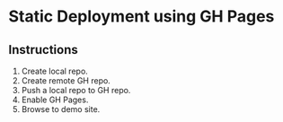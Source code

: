 # Static Deployment using GH Pages
## Instructions
1. Create local repo.
2. Create remote GH repo.
3. Push a local repo to GH repo.
4. Enable GH Pages.
5. Browse to demo site.
